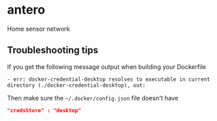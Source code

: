 # antero
Home sensor network


## Troubleshooting tips

If you get the following message output when building your Dockerfile 

```
- err: docker-credential-desktop resolves to executable in current directory (./docker-credential-desktop), out: 
```

Then make sure the `~/.docker/config.json` file doesn't have 

```json
"credsStore" : "desktop"
```